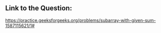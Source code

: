 ## Link to the Question:

https://practice.geeksforgeeks.org/problems/subarray-with-given-sum-1587115621/1#
